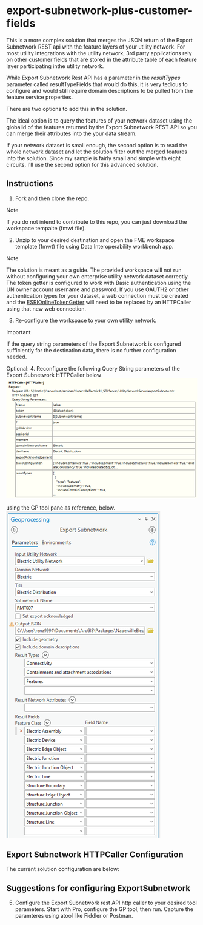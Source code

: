 # export-subnetwork-plus-customer-fields
 
This is a more complex solution that merges the JSON return of the Export Subnetwork REST api with the feature layers of your utility network. For most utility integrations with the utility network, 3rd party applications rely on other customer fields that are stored in the attribute table of each feature layer participating inthe utility network.

While Export Subnetwork Rest API has a parameter in the _resultTypes_ parameter called resultTypeFields that would do this, it is very tedious to configure and would still require domain descriptions to be pulled from the feature service properties. 


There are two options to add this in the solution. 

The ideal option is to query the features of your network dataset using the globalid of the features returned by the Export Subnetwork REST API so you can merge their attributes into the your data stream. 

If your network dataset is small enough,  the second option is to read the whole network dataset and let the solution filter out the merged features into the solution. Since my sample is fairly small and simple with eight circuits, I'll use the second option for this advanced solution.


## Instructions
1. Fork and then clone the repo. 
> [!NOTE]
> If you do not intend to contribute to this repo, you can just download the workspace tempalte (fmwt file).
2. Unzip to your desired destination and open the FME workspace template (fmwt) file using Data Interoperability workbench app. 
> [!NOTE]
> The solution is meant as a guide. The provided workspace will not run without configuring your own enterprise utility network dataset correctly. The token getter is configured to work with Basic authentication using the UN owner account username and password. If you use OAUTH2 or other authentication types for your dataset, a web connection must be created and the [ESRIOnlineTokenGetter](https://hub.safe.com/publishers/bruceharold/transformers/esrionlinetokengetter) will need to be replaced by an HTTPCaller using that new web connection. 
3. Re-configure the workspace to your own utility network. 
> [!IMPORTANT]
> If the query string parameters of the Export Subnetwork is configured sufficiently for the destination data, there is no further configuration needed.<br/>

Optional:
4. Reconfigure the following Query String parameters of the Export Subnetwork HTTPCaller below <br/>
![Query String Parameters of Export Subnetwork][HTTPCaller query string] <br/>

using the GP tool pane as reference, below.<br/>
![Export Subnetwork GP pane populated][ExportSub GP pane]<br/>



## Export Subnetwork HTTPCaller Configuration

The current solution configuration are below:

## Suggestions for configuring ExportSubnetwork
5. Configure the Export Subnetwork rest API http caller to your desired tool parameters. Start with Pro, configure the GP tool, then run. Capture the paramteres using atool like Fiddler or Postman.


[HTTPCaller query string]: ./image.png
[ExportSub GP pane]: ./image-1.png
